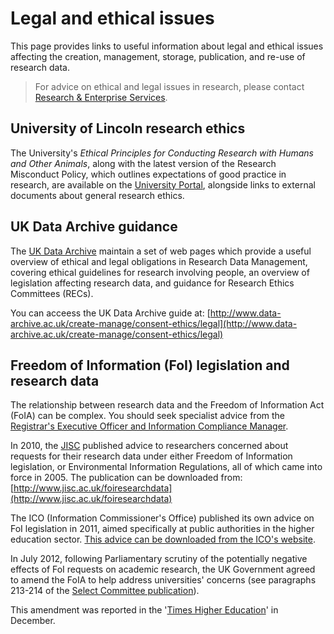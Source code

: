 # Legal and ethical issues

This page provides links to useful information about legal and ethical issues affecting the creation, management, storage, publication, and re-use of research data.

> For advice on ethical and legal issues in research, please contact [Research & Enterprise Services](http://research.blogs.lincoln.ac.uk/).

## University of Lincoln research ethics

The University's *Ethical Principles for Conducting Research with Humans and Other Animals*, along with the latest version of the Research Misconduct Policy, which outlines expectations of good practice in research, are available on the [University Portal](https://portal.lincoln.ac.uk/C11/C8/ResearchEthicsPolicy/default.aspx), alongside links to external documents about general research ethics.

## UK Data Archive guidance

The [UK Data Archive](http://www.data-archive.ac.uk/) maintain a set of web pages which provide a useful overview of ethical and legal obligations in Research Data Management, covering ethical guidelines for research involving people, an overview of legislation affecting research data, and guidance for Research Ethics Committees (RECs).

You can acceess the UK Data Archive guide at: [http://www.data-archive.ac.uk/create-manage/consent-ethics/legal](http://www.data-archive.ac.uk/create-manage/consent-ethics/legal)

## Freedom of Information (FoI) legislation and research data

The relationship between research data and the Freedom of Information Act (FoIA) can be complex. You should seek specialist advice from the [Registrar's Executive Officer and Information Compliance Manager](http://staff.lincoln.ac.uk/home?q=Information%20Compliance).

In 2010, the [JISC](http://www.jisc.ac.uk/) published advice to researchers concerned about requests for their research data under either Freedom of Information legislation, or Environmental Information Regulations, all of which came into force in 2005. The publication can be downloaded from: [http://www.jisc.ac.uk/foiresearchdata](http://www.jisc.ac.uk/foiresearchdata)

The ICO (Information Commissioner's Office) published its own advice on FoI legislation in 2011, aimed specifically at public authorities in the higher education sector. [This advice can be downloaded from the ICO's website](http://www.ico.org.uk/news/latest_news/2011/ico-issues-advice-on-the-disclosure-of-research-information-26092011).

In July 2012, following Parliamentary scrutiny of the potentially negative effects of FoI requests on academic research, the UK Government agreed to amend the FoIA to help address universities' concerns (see paragraphs 213-214 of the [Select Committee publication](http://www.publications.parliament.uk/pa/cm201213/cmselect/cmjust/96/9610.htm#a47)).

This amendment was reported in the '[Times Higher Education](http://www.timeshighereducation.co.uk/422049.article)' in December.